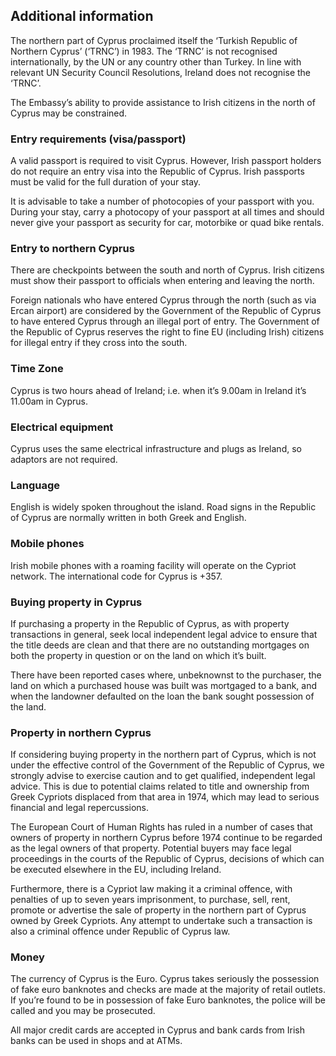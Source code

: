 ## Additional information

The northern part of Cyprus proclaimed itself the ‘Turkish Republic of Northern Cyprus’ (‘TRNC’) in 1983. The ‘TRNC’ is not recognised internationally, by the UN or any country other than Turkey. In line with relevant UN Security Council Resolutions, Ireland does not recognise the ‘TRNC’.

The Embassy’s ability to provide assistance to Irish citizens in the north of Cyprus may be constrained.

### **Entry requirements (visa/passport)**

A valid passport is required to visit Cyprus. However, Irish passport holders do not require an entry visa into the Republic of Cyprus. Irish passports must be valid for the full duration of your stay.

It is advisable to take a number of photocopies of your passport with you. During your stay, carry a photocopy of your passport at all times and should never give your passport as security for car, motorbike or quad bike rentals.

### **Entry to northern Cyprus**

There are checkpoints between the south and north of Cyprus. Irish citizens must show their passport to officials when entering and leaving the north.

Foreign nationals who have entered Cyprus through the north (such as via Ercan airport) are considered by the Government of the Republic of Cyprus to have entered Cyprus through an illegal port of entry. The Government of the Republic of Cyprus reserves the right to fine EU (including Irish) citizens for illegal entry if they cross into the south.

### **Time Zone**

Cyprus is two hours ahead of Ireland; i.e. when it’s 9.00am in Ireland it’s 11.00am in Cyprus.

### **Electrical equipment**

Cyprus uses the same electrical infrastructure and plugs as Ireland, so adaptors are not required.

### **Language**

English is widely spoken throughout the island. Road signs in the Republic of Cyprus are normally written in both Greek and English.

### **Mobile phones**

Irish mobile phones with a roaming facility will operate on the Cypriot network. The international code for Cyprus is +357.

### **Buying property in Cyprus**

If purchasing a property in the Republic of Cyprus, as with property transactions in general, seek local independent legal advice to ensure that the title deeds are clean and that there are no outstanding mortgages on both the property in question or on the land on which it’s built.

There have been reported cases where, unbeknownst to the purchaser, the land on which a purchased house was built was mortgaged to a bank, and when the landowner defaulted on the loan the bank sought possession of the land.

### **Property in northern Cyprus**

If considering buying property in the northern part of Cyprus, which is not under the effective control of the Government of the Republic of Cyprus, we strongly advise to exercise caution and to get qualified, independent legal advice. This is due to potential claims related to title and ownership from Greek Cypriots displaced from that area in 1974, which may lead to serious financial and legal repercussions.

The European Court of Human Rights has ruled in a number of cases that owners of property in northern Cyprus before 1974 continue to be regarded as the legal owners of that property. Potential buyers may face legal proceedings in the courts of the Republic of Cyprus, decisions of which can be executed elsewhere in the EU, including Ireland.

Furthermore, there is a Cypriot law making it a criminal offence, with penalties of up to seven years imprisonment, to purchase, sell, rent, promote or advertise the sale of property in the northern part of Cyprus owned by Greek Cypriots. Any attempt to undertake such a transaction is also a criminal offence under Republic of Cyprus law.

### **Money**

The currency of Cyprus is the Euro. Cyprus takes seriously the possession of fake euro banknotes and checks are made at the majority of retail outlets. If you’re found to be in possession of fake Euro banknotes, the police will be called and you may be prosecuted.

All major credit cards are accepted in Cyprus and bank cards from Irish banks can be used in shops and at ATMs.